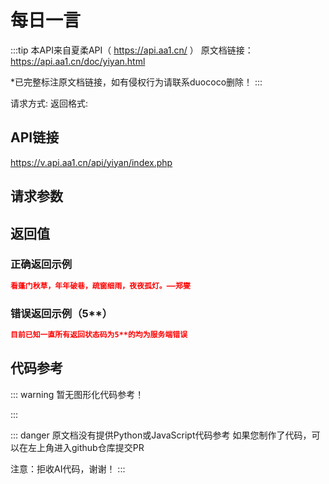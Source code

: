 # 每日一言 <Badge type="tip" text="2025/7/19 正常服务" /><Badge type="warning" text="推荐指数🌟🌟🌟🌟" />

:::tip 本API来自夏柔API（ https://api.aa1.cn/ ）
原文档链接：https://api.aa1.cn/doc/yiyan.html 

*已完整标注原文档链接，如有侵权行为请联系duococo删除！
:::

请求方式: <Badge type="warning" text="GET" /> 
返回格式: <Badge type="warning" text="HTML" /> 
## API链接
https://v.api.aa1.cn/api/yiyan/index.php

## 请求参数
<Badge type="warning" text="该API无需填写请求参数！" />


## 返回值
<Badge type="warning" text="该API直接返回HTML文本！无需解析！" />

### 正确返回示例
```json
看蓬门秋草，年年破巷，疏窗细雨，夜夜孤灯。——郑燮
```

### 错误返回示例（5**）
```json
目前已知一直所有返回状态码为5**的均为服务端错误
```


## 代码参考

::: warning 暂无图形化代码参考！

:::

::: danger 原文档没有提供Python或JavaScript代码参考
如果您制作了代码，可以在左上角进入github仓库提交PR 

注意：拒收AI代码，谢谢！
:::






